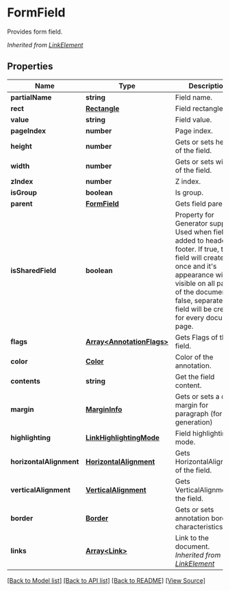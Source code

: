﻿# FormField
Provides form field.

*Inherited from [LinkElement](LinkElement.md)*
## Properties
Name | Type | Description | Notes
------------ | ------------- | ------------- | -------------
**partialName** | **string** | Field name. | [optional]
**rect** | [**Rectangle**](Rectangle.md) | Field rectangle. | [optional]
**value** | **string** | Field value. | [optional]
**pageIndex** | **number** | Page index. | 
**height** | **number** | Gets or sets height of the field. | [optional]
**width** | **number** | Gets or sets width of the field. | [optional]
**zIndex** | **number** | Z index. | [optional]
**isGroup** | **boolean** | Is group. | [optional]
**parent** | [**FormField**](FormField.md) | Gets field parent. | [optional]
**isSharedField** | **boolean** | Property for Generator support. Used when field is added to header or footer. If true, this field will created once and it's appearance will be visible on all pages of the document. If false, separated field will be created for every document page. | [optional]
**flags** | [**Array&lt;AnnotationFlags&gt;**](AnnotationFlags.md) | Gets Flags of the field. | [optional]
**color** | [**Color**](Color.md) | Color of the annotation. | [optional]
**contents** | **string** | Get the field content. | [optional]
**margin** | [**MarginInfo**](MarginInfo.md) | Gets or sets a outer margin for paragraph (for pdf generation) | [optional]
**highlighting** | [**LinkHighlightingMode**](LinkHighlightingMode.md) | Field highlighting mode. | [optional]
**horizontalAlignment** | [**HorizontalAlignment**](HorizontalAlignment.md) | Gets HorizontalAlignment of the field. | [optional]
**verticalAlignment** | [**VerticalAlignment**](VerticalAlignment.md) | Gets VerticalAlignment of the field. | [optional]
**border** | [**Border**](Border.md) | Gets or sets annotation border characteristics. | [optional]
**links** | [**Array&lt;Link&gt;**](Link.md) | Link to the document.<br />*Inherited from [LinkElement](LinkElement.md)* | [optional]

[[Back to Model list]](../README.md#documentation-for-models) [[Back to API list]](../README.md#documentation-for-api-endpoints) [[Back to README]](../README.md) [[View Source]](../src/models/formField.ts)

